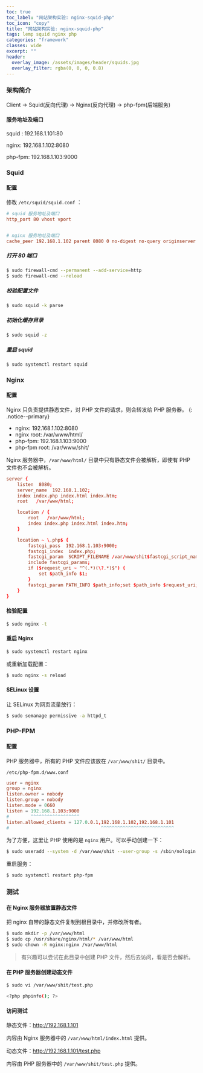 ```yaml
---
toc: true
toc_label: "网站架构实验: nginx-squid-php"
toc_icon: "copy"
title: "网站架构实验: nginx-squid-php"
tags: lemp squid nginx php
categories: "framework"
classes: wide
excerpt: ""
header:
  overlay_image: /assets/images/header/squids.jpg
  overlay_filter: rgba(0, 0, 0, 0.8)
---
```








### 架构简介

Client -> Squid(反向代理) -> Nginx(反向代理) -> php-fpm(后端服务)


#### 服务地址及端口

squid : 192.168.1.101:80

nginx: 192.168.1.102:8080

php-fpm: 192.168.1.103:9000






### Squid



#### 配置

修改 `/etc/squid/squid.conf` ：

```conf
# squid 服务地址及端口
http_port 80 vhost vport


# nginx 服务地址及端口
cache_peer 192.168.1.102 parent 8080 0 no-digest no-query originserver
```


##### 打开 80 端口

```bash
$ sudo firewall-cmd --permanent --add-service=http
$ sudo firewall-cmd --reload
```


##### 校验配置文件

```bash
$ sudo squid -k parse
```


##### 初始化缓存目录

```bash
$ sudo squid -z
```


##### 重启 squid

```bash
$ sudo systemctl restart squid
```










### Nginx



#### 配置

Nginx 只负责提供静态文件，对 PHP 文件的请求，则会转发给 PHP 服务器。
{: .notice--primary}

* nginx: 192.168.1.102:8080
* nginx root: /var/www/html/
* php-fpm: 192.168.1.103:9000
* php-fpm root: /var/www/shit/

Nginx 服务器中，`/var/www/html/` 目录中只有静态文件会被解析，即使有 PHP 文件也不会被解析。

```conf
server {
	listen	8080;
	server_name  192.168.1.102;
	index index.php index.html index.htm;
	root   /var/www/html;

	location / {
		root   /var/www/html;
		index index.php index.html index.htm;
	}

	location ~ \.php$ {
		fastcgi_pass  192.168.1.103:9000;
		fastcgi_index  index.php;               
		fastcgi_param  SCRIPT_FILENAME /var/www/shit$fastcgi_script_name;
		include fastcgi_params;
		if ($request_uri ~ "^(.*)(\?.*)$") {
			set $path_info $1;
		}
		fastcgi_param PATH_INFO $path_info;set $path_info $request_uri;
	}
}
```


#### 检验配置

```bash
$ sudo nginx -t
```


#### 重启 Nginx

```bash
$ sudo systemctl restart nginx
```

或重新加载配置：

```bash
$ sudo nginx -s reload
```


#### SELinux 设置

让 SELinux 为网页流量放行：

```bash
$ sudo semanage permissive -a httpd_t
```












### PHP-FPM


#### 配置

PHP 服务器中，所有的 PHP 文件应该放在 `/var/www/shit/` 目录中。

`/etc/php-fpm.d/www.conf`

```conf
user = nginx
group = nginx
listen.owner = nobody
listen.group = nobody
listen.mode = 0660
listen = 192.168.1.103:9000
#        ^^^^^^^^^^^^^^^^^^
listen.allowed_clients = 127.0.0.1,192.168.1.102,192.168.1.101
#                                  ^^^^^^^^^^^^^^^^^^^^^^^^^^^
```

为了方便，这里让 PHP 使用的是 `nginx` 用户。可以手动创建一下：

```bash
$ sudo useradd --system -d /var/www/shit --user-group -s /sbin/nologin nginx
```

重启服务：

```bash
$ sudo systemctl restart php-fpm
```













### 测试


#### 在 Nginx 服务器放置静态文件

把 nginx 自带的静态文件复制到根目录中，并修改所有者。

```bash
$ sudo mkdir -p /var/www/html
$ sudo cp /usr/share/nginx/html/* /var/www/html
$ sudo chown -R nginx:nginx /var/www/html
```

>有兴趣可以尝试在此目录中创建 PHP 文件，然后去访问，看是否会解析。



#### 在 PHP 服务器创建动态文件

```bash
$ sudo vi /var/www/shit/test.php

<?php phpinfo(); ?>
```


#### 访问测试

静态文件：http://192.168.1.101

内容由 Nginx 服务器中的 `/var/www/html/index.html` 提供。

动态文件：http://192.168.1.101/test.php

内容由 PHP 服务器中的 `/var/www/shit/test.php` 提供。
